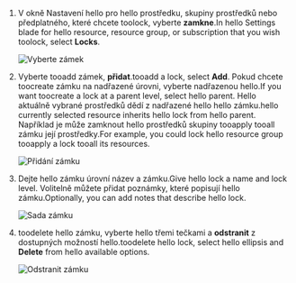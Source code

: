 1. <span data-ttu-id="da641-101">V okně Nastavení hello pro hello prostředku, skupiny prostředků nebo předplatného, které chcete toolock, vyberte **zamkne**.</span><span class="sxs-lookup"><span data-stu-id="da641-101">In hello Settings blade for hello resource, resource group, or subscription that you wish toolock, select **Locks**.</span></span>
   
      ![Vyberte zámek](./media/resource-manager-lock-resources/select-lock.png)
2. <span data-ttu-id="da641-103">Vyberte tooadd zámek, **přidat**.</span><span class="sxs-lookup"><span data-stu-id="da641-103">tooadd a lock, select **Add**.</span></span> <span data-ttu-id="da641-104">Pokud chcete toocreate zámku na nadřazené úrovni, vyberte nadřazenou hello.</span><span class="sxs-lookup"><span data-stu-id="da641-104">If you want toocreate a lock at a parent level, select hello parent.</span></span> <span data-ttu-id="da641-105">Hello aktuálně vybrané prostředků dědí z nadřazené hello hello zámku.</span><span class="sxs-lookup"><span data-stu-id="da641-105">hello currently selected resource inherits hello lock from hello parent.</span></span> <span data-ttu-id="da641-106">Například je může zamknout hello prostředků skupiny tooapply tooall zámku její prostředky.</span><span class="sxs-lookup"><span data-stu-id="da641-106">For example, you could lock hello resource group tooapply a lock tooall its resources.</span></span>
   
      ![Přidání zámku](./media/resource-manager-lock-resources/add-lock.png) 
3. <span data-ttu-id="da641-108">Dejte hello zámku úrovní název a zámku.</span><span class="sxs-lookup"><span data-stu-id="da641-108">Give hello lock a name and lock level.</span></span> <span data-ttu-id="da641-109">Volitelně můžete přidat poznámky, které popisují hello zámku.</span><span class="sxs-lookup"><span data-stu-id="da641-109">Optionally, you can add notes that describe hello lock.</span></span>
   
      ![Sada zámku](./media/resource-manager-lock-resources/set-lock.png) 
4. <span data-ttu-id="da641-111">toodelete hello zámku, vyberte hello třemi tečkami a **odstranit** z dostupných možností hello.</span><span class="sxs-lookup"><span data-stu-id="da641-111">toodelete hello lock, select hello ellipsis and **Delete** from hello available options.</span></span>
   
      ![Odstranit zámku](./media/resource-manager-lock-resources/delete-lock.png) 

